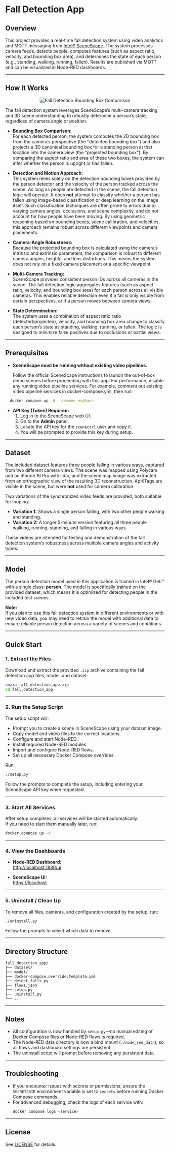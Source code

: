 # Fall Detection App

## Overview

This project provides a real-time fall detection system using video analytics and MQTT messaging from [Intel® SceneScape](https://github.com/open-edge-platform/scenescape). The system processes camera feeds, detects people, computes features (such as aspect ratio, velocity, and bounding box area), and determines the state of each person (e.g., standing, walking, running, fallen). Results are published via MQTT and can be visualized in Node-RED dashboards.

---

## How it Works

<p align="center">
  <img src="images/FallDetection.png" alt="Fall Detection Bounding Box Comparison">
</p>

The fall detection system leverages SceneScape’s multi-camera tracking and 3D scene understanding to robustly determine a person’s state, regardless of camera angle or position.

- **Bounding Box Comparison:**  
  For each detected person, the system computes the 2D bounding box from the camera’s perspective (the "detected bounding box") and also projects a 3D canonical bounding box for a standing person at that location into the camera view (the "projected bounding box"). By comparing the aspect ratio and area of these two boxes, the system can infer whether the person is upright or has fallen.

- **Detection and Motion Approach:**  
  This system relies solely on the detection bounding boxes provided by the person detector and the velocity of the person tracked across the scene. As long as people are detected in the scene, the fall detection logic will operate. It does **not** attempt to classify whether a person has fallen using image-based classification or deep learning on the image itself. Such classification techniques are often prone to errors due to varying camera angles, occlusions, and scene complexity, and do not account for how people have been moving. By using geometric reasoning based on bounding boxes, scene calibration, and velocities, this approach remains robust across different viewpoints and camera placements.

- **Camera-Angle Robustness:**  
  Because the projected bounding box is calculated using the camera’s intrinsic and extrinsic parameters, the comparison is robust to different camera angles, heights, and lens distortions. This means the system does not rely on a fixed camera placement or a specific viewpoint.

- **Multi-Camera Tracking:**  
  SceneScape provides consistent person IDs across all cameras in the scene. The fall detection logic aggregates features (such as aspect ratio, velocity, and bounding box area) for each person across all visible cameras. This enables reliable detection even if a fall is only visible from certain perspectives, or if a person moves between camera views.

- **State Determination:**  
  The system uses a combination of aspect ratio ratio (detected/projected), velocity, and bounding box area change to classify each person’s state as standing, walking, running, or fallen. The logic is designed to minimize false positives due to occlusions or partial views.

---

## Prerequisites

- **SceneScape must be running without existing video pipelines.**  

  Follow the official SceneScape instructions to launch the out-of-box demo scenes before proceeding with this app. For performance, disable any running video pipeline services. For example, comment out existing video pipeline services in docker-compose.yml, then run:

```sh
  docker compose up -d --remove-orphans
```

- **API Key (Token) Required:**  
  1. Log in to the SceneScape web UI.
  2. Go to the **Admin** panel.
  3. Locate the API key for the `scenectrl` user and copy it.
  4. You will be prompted to provide this key during setup.

---

## Dataset

The included dataset features three people falling in various ways, captured from two different camera views. The scene was mapped using Polycam and an iPhone 16 Pro with lidar, and the scene map image was extracted from an orthographic view of the resulting 3D reconstruction. AprilTags are visible in the scene, but were **not** used for camera calibration.

Two variations of the synchronized video feeds are provided, both suitable for looping:
- **Variation 1:** Shows a single person falling, with two other people walking and standing.
- **Variation 2:** A longer 5-minute version featuring all three people walking, running, standing, and falling in various ways.

These videos are intended for testing and demonstration of the fall detection system’s robustness across multiple camera angles and activity types.

---

## Model

The person detection model used in this application is trained in Intel® Geti™ with a single class: **person**. The model is specifically trained on the provided dataset, which means it is optimized for detecting people in the included test scenes.

**Note:**  
If you plan to use this fall detection system in different environments or with new video data, you may need to retrain the model with additional data to ensure reliable person detection across a variety of scenes and conditions.

---

## Quick Start

### 1. **Extract the Files**
Download and extract the provided `.zip` archive containing the fall detection app files, model, and dataset:

```sh
unzip fall_detection_app.zip
cd fall_detection_app
```

---

### 2. **Run the Setup Script**

The setup script will:
- Prompt you to create a scene in SceneScape using your dataset image.
- Copy model and video files to the correct locations.
- Configure and start Node-RED.
- Install required Node-RED modules.
- Import and configure Node-RED flows.
- Set up all necessary Docker Compose overrides.

Run:

```sh
./setup.py
```

Follow the prompts to complete the setup, including entering your SceneScape API key when requested.

---

### 3. **Start All Services**

After setup completes, all services will be started automatically.  
If you need to start them manually later, run:

```sh
docker compose up -d
```

---

### 4. **View the Dashboards**

- **Node-RED Dashboard:**  
  [http://localhost:1880/ui](http://localhost:1880/ui)

- **SceneScape UI:**  
  [https://localhost](https://localhost)

---

### 5. **Uninstall / Clean Up**

To remove all files, cameras, and configuration created by the setup, run:

```sh
./uninstall.py
```

Follow the prompts to select which data to remove.

---

## Directory Structure

```
fall_detection_app/
├── dataset/
├── model/
├── docker-compose.override.template.yml
├── detect_falls.py
├── flows.json
├── setup.py
├── uninstall.py
└── ...
```

---

## Notes

- All configuration is now handled by `setup.py`—no manual editing of Docker Compose files or Node-RED flows is required.
- The Node-RED data directory is now a bind mount (`./node_red_data`), so all flows and dashboard settings are persistent.
- The uninstall script will prompt before removing any persistent data.

---

## Troubleshooting

- If you encounter issues with secrets or permissions, ensure the `SECRETSDIR` environment variable is set to `secrets` before running Docker Compose commands.
- For advanced debugging, check the logs of each service with:
  ```sh
  docker compose logs <service>
  ```

---

## License

See [LICENSE](LICENSE) for details.
